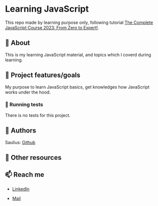 # Learning JavaScript

This repo made by learning purpose only, following tutorial [The Complete JavaScript Course 2023: From Zero to Expert!](https://www.udemy.com/course/the-complete-javascript-course/).

## 🌟 About

This is my learning JavaScript material, and topics which I coverd during learning.

## 🎯 Project features/goals

My purpose to learn JavaScript basics, get knowledges how JavaScript works under the hood.

### 🧪 Running tests

There is no tests for this project.

## 🥸 Authors

Saulius: [Github](https://github.com/sgrazys)

## 🔗 Other resources

## 📫 Reach me

-   [LinkedIn](https://www.linkedin.com/in/saulius-grazys/)

-   [Mail](mailto:s.grazys@gmail.com)
